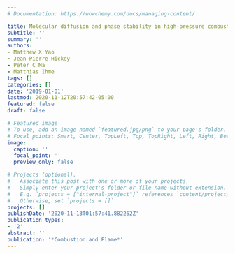 ```yaml
---
# Documentation: https://wowchemy.com/docs/managing-content/

title: Molecular diffusion and phase stability in high-pressure combustion
subtitle: ''
summary: ''
authors:
- Matthew X Yao
- Jean-Pierre Hickey
- Peter C Ma
- Matthias Ihme
tags: []
categories: []
date: '2019-01-01'
lastmod: 2020-11-12T20:57:42-05:00
featured: false
draft: false

# Featured image
# To use, add an image named `featured.jpg/png` to your page's folder.
# Focal points: Smart, Center, TopLeft, Top, TopRight, Left, Right, BottomLeft, Bottom, BottomRight.
image:
  caption: ''
  focal_point: ''
  preview_only: false

# Projects (optional).
#   Associate this post with one or more of your projects.
#   Simply enter your project's folder or file name without extension.
#   E.g. `projects = ["internal-project"]` references `content/project/deep-learning/index.md`.
#   Otherwise, set `projects = []`.
projects: []
publishDate: '2020-11-13T01:57:41.882262Z'
publication_types:
- '2'
abstract: ''
publication: '*Combustion and Flame*'
---
```

